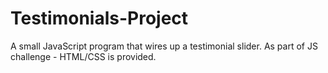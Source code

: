 # Testimonials-Project
A small JavaScript program that wires up a testimonial slider.
As part of JS challenge - HTML/CSS is provided.
